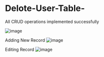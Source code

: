 # Delote-User-Table-
All CRUD operations implemented successfully

![image](https://github.com/user-attachments/assets/7f143707-1b38-44d7-809f-3c7c426d270f)

Adding New Record
![image](https://github.com/user-attachments/assets/d33f3cbf-0337-4867-bd0a-a58503c85811)

Editing Record
![image](https://github.com/user-attachments/assets/4045a270-af9e-488b-ad0c-0e0b866c4a2b)

